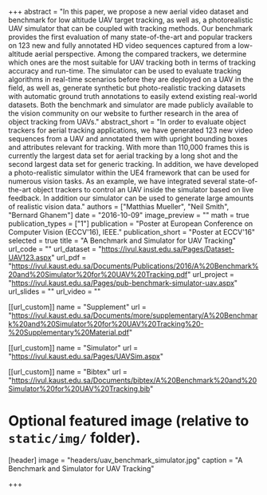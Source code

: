 +++
abstract = "​In this paper, we propose a new aerial video dataset and benchmark for low altitude UAV target tracking, as well as, a photorealistic UAV simulator that can be coupled with tracking methods. Our benchmark provides the first evaluation of many state-of-the-art and popular trackers on 123 new and fully annotated HD video sequences captured from a low-altitude aerial perspective. Among the compared trackers, we determine which ones are the most suitable for UAV tracking both in terms of tracking accuracy and run-time. The simulator can be used to evaluate tracking algorithms in real-time scenarios before they are deployed on a UAV in the field, as well as, generate synthetic but photo-realistic tracking datasets with automatic ground truth annotations to easily extend existing real-world datasets. Both the benchmark and simulator are made publicly available to the vision community on our website to further research in the area of object tracking from UAVs."
abstract_short = "In order to evaluate object trackers for aerial tracking applications, we have generated 123 new video sequences from a UAV and annotated them with upright bounding boxes and attributes relevant for tracking. With more than 110,000 frames this is currently the largest data set for aerial tracking by a long shot and the second largest data set for generic tracking. In addition, we have developed a photo-realistic simulator within the UE4 framework that can be used for numerous vision tasks. As an example, we have integrated several state-of-the-art object trackers to control an UAV inside the simulator based on live feedback. In addition our simulator can be used to generate large amounts of realistic vision data."
authors = ["Matthias Mueller", "Neil Smith", "Bernard Ghanem"]
date = "2016-10-09"
image_preview = ""
math = true
publication_types = ["1"]
publication = "Poster at European Conference on Computer Vision (ECCV'16)​, IEEE."
publication_short = "Poster at ECCV'16"
selected = true
title = "A Benchmark and Simulator for UAV Tracking"
url_code = ""
url_dataset = "https://ivul.kaust.edu.sa/Pages/Dataset-UAV123.aspx"
url_pdf = "https://ivul.kaust.edu.sa/Documents/Publications/2016/A%20Benchmark%20and%20Simulator%20for%20UAV%20Tracking.pdf"
url_project = "https://ivul.kaust.edu.sa/Pages/pub-benchmark-simulator-uav.aspx"
url_slides = ""
url_video = ""

[[url_custom]]
name = "Supplement"
url = "https://ivul.kaust.edu.sa/Documents/more/supplementary/A%20Benchmark%20and%20Simulator%20for%20UAV%20Tracking%20-%20Supplementary%20Material.pdf"

[[url_custom]]
name = "Simulator"
url = "https://ivul.kaust.edu.sa/Pages/UAVSim.aspx"

[[url_custom]]
name = "Bibtex"
url = "https://ivul.kaust.edu.sa/Documents/bibtex/A%20Benchmark%20and%20Simulator%20for%20UAV%20Tracking.bib"

# Optional featured image (relative to `static/img/` folder).
[header]
image = "headers/uav_benchmark_simulator.jpg"
caption = "A Benchmark and Simulator for UAV Tracking"

+++
